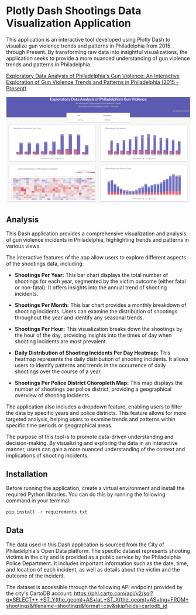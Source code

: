 # Plotly Dash Shootings Data Visualization Application

This application is an interactive tool developed using Plotly Dash to visualize gun violence trends and patterns in Philadelphia from 2015 through Present.  By transforming raw data into insightful visualizations, the application seeks to provide a more nuanced understanding of gun violence trends and patterns in Philadelphia. 

[Exploratory Data Analysis of Philadelphia's Gun Violence: 
An Interactive Exploration of Gun Violence Trends and Patterns in Philadelphia (2015 - Present)](http://masnell5.pythonanywhere.com/)

![Cover Image](https://github.com/MatthewLSnell/phila_gun_violence_dash/blob/master/Images/cover.png)

## Analysis
This Dash application provides a comprehensive visualization and analysis of gun violence incidents in Philadelphia, highlighting trends and patterns in various views.

The interactive features of the app allow users to explore different aspects of the shootings data, including:

- **Shootings Per Year:** This bar chart displays the total number of shootings for each year, segmented by the victim outcome (either fatal or non-fatal). It offers insights into the annual trend of shooting incidents.

- **Shootings Per Month:** This bar chart provides a monthly breakdown of shooting incidents. Users can examine the distribution of shootings throughout the year and identify any seasonal trends.

- **Shootings Per Hour:** This visualization breaks down the shootings by the hour of the day, providing insights into the times of day when shooting incidents are most prevalent.

- **Daily Distribution of Shooting Incidents Per Day Heatmap:** This heatmap represents the daily distribution of shooting incidents. It allows users to identify patterns and trends in the occurrence of daily shootings over the course of a year.

- **Shootings Per Police District Choropleth Map:** This map displays the number of shootings per police district, providing a geographical overview of shooting incidents.

The application also includes a dropdown feature, enabling users to filter the data by specific years and police districts. This feature allows for more targeted analysis, helping users to examine trends and patterns within specific time periods or geographical areas.

The purpose of this tool is to promote data-driven understanding and decision-making. By visualizing and exploring the data in an interactive manner, users can gain a more nuanced understanding of the context and implications of shooting incidents.

## Installation

Before running the application, create a virtual environment and install the required Python libraries. You can do this by running the following command in your terminal:

```bash
pip install -r requirements.txt
```

## Data
The data used in this Dash application is sourced from the City of Philadelphia's Open Data platform. The specific dataset represents shooting victims in the city and is provided as a public service by the Philadelphia Police Department. It includes important information such as the date, time, and location of each incident, as well as details about the victim and the outcome of the incident.

The dataset is accessible through the following API endpoint provided by the city's CartoDB account: https://phl.carto.com/api/v2/sql?q=SELECT+*,+ST_Y(the_geom)+AS+lat,+ST_X(the_geom)+AS+lng+FROM+shootings&filename=shootings&format=csv&skipfields=cartodb_id

